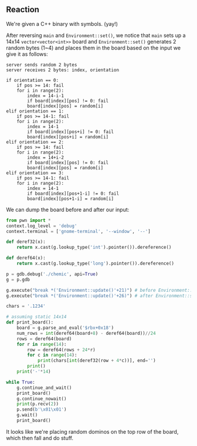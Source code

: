 ## Reaction

We're given a C++ binary with symbols. (yay!)

After reversing `main` and `Environment::set()`, we notice that `main` sets up a 14x14 `vector<vector<int>>` board and `Environment::set()` generates 2 random bytes (1~4) and places them in the board based on the input we give it as follows:
```
server sends random 2 bytes
server receives 2 bytes: index, orientation

if orientation == 0:
    if pos >= 14: fail
    for i in range(2):
        index = 14-i-1
        if board[index][pos] != 0: fail
        board[index][pos] = random[i]
elif orientation == 1:
    if pos >= 14-1: fail
    for i in range(2):
        index = 14-1
        if board[index][pos+i] != 0: fail
        board[index][pos+i] = random[i]
elif orientation == 2:
    if pos >= 14: fail
    for i in range(2):
        index = 14+i-2
        if board[index][pos] != 0: fail
        board[index][pos] = random[i]
elif orientation == 3:
    if pos >= 14-1: fail
    for i in range(2):
        index = 14-1
        if board[index][pos+1-i] != 0: fail
        board[index][pos+1-i] = random[i]
```

We can dump the board before and after our input:
```python
from pwn import *
context.log_level = 'debug'
context.terminal = ['gnome-terminal', '--window', '--']

def deref32(x):
    return x.cast(g.lookup_type('int').pointer()).dereference()

def deref64(x):
    return x.cast(g.lookup_type('long').pointer()).dereference()

p = gdb.debug('./chemic', api=True)
g = p.gdb

g.execute("break *('Environment::update()'+21)") # before Environment::set()
g.execute("break *('Environment::update()'+26)") # after Environment::set()

chars = '.1234'

# assuming static 14x14
def print_board():
    board = g.parse_and_eval('$rbx+0x18')
    num_rows = int(deref64(board+8) - deref64(board))//24
    rows = deref64(board)
    for r in range(14):
        row = deref64(rows + 24*r)
        for c in range(14):
            print(chars[int(deref32(row + 4*c))], end='')
        print()
    print('-'*14)

while True:
    g.continue_and_wait()
    print_board()
    g.continue_nowait()
    print(p.recv(2))
    p.send(b'\x01\x01')
    g.wait()
    print_board()
```

It looks like we're placing random dominos on the top row of the board, which then fall and do stuff.
